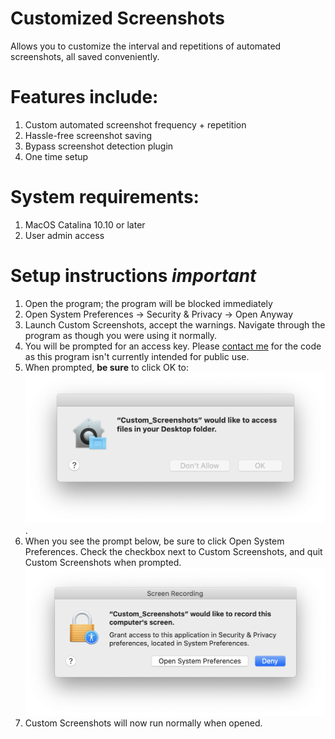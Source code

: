# Customized Screenshots
Allows you to customize the interval and repetitions of automated screenshots, all saved conveniently.
# Features include:
1. Custom automated screenshot frequency + repetition
2. Hassle-free screenshot saving
3. Bypass screenshot detection plugin
4. One time setup
# System requirements:
1. MacOS Catalina 10.10 or later
2. User admin access
# Setup instructions *important*
1. Open the program; the program will be blocked immediately
2. Open System Preferences -> Security & Privacy -> Open Anyway
3. Launch Custom Screenshots, accept the warnings. Navigate through the program as though you were using it normally. 
4. You will be prompted for an access key. Please [contact me](mail-to:zachmeyers99@gmail.com) for the code as this program isn't currently intended for public use.
5. When prompted, **be sure** to click OK to:
![Help Image](https://raw.githubusercontent.com/proximityy/customscreenshots/main/assets/graphic1.png).
6. When you see the prompt below, be sure to click Open System Preferences. Check the checkbox next to Custom Screenshots, and quit Custom Screenshots when prompted. ![Help Image](https://raw.githubusercontent.com/proximityy/customscreenshots/main/assets/graphic2.png)
5. Custom Screenshots will now run normally when opened.

